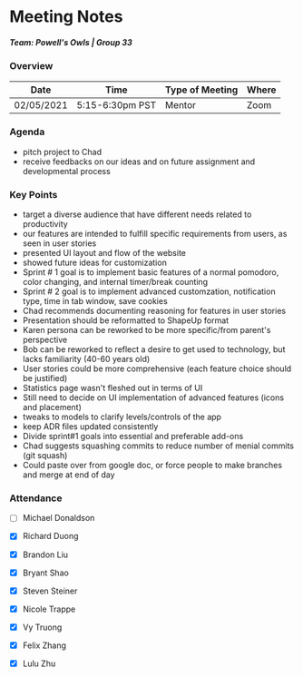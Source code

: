 # Meeting Notes
##### Team: Powell's Owls | Group 33

### Overview
| Date       | Time            | Type of Meeting   | Where   |
| ---------- | --------------- | ----------------- | ------- |
| 02/05/2021 | 5:15-6:30pm PST | Mentor            | Zoom    |


### Agenda
- pitch project to Chad
- receive feedbacks on our ideas and on future assignment and developmental process


### Key Points
- target a diverse audience that have different needs related to productivity
- our features are intended to fulfill specific requirements from users, as seen in user stories
- presented UI layout and flow of the website
- showed future ideas for customization
- Sprint # 1 goal is to implement basic features of a normal pomodoro, color changing, and internal timer/break counting
- Sprint # 2 goal is to implement advanced customzation, notification type, time in tab window, save cookies
- Chad recommends documenting reasoning for features in user stories
- Presentation should be reformatted to ShapeUp format
- Karen persona can be reworked to be more specific/from parent's perspective
- Bob can be reworked to reflect a desire to get used to technology, but lacks familiarity (40-60 years old)
- User stories could be more comprehensive (each feature choice should be justified)
- Statistics page wasn't fleshed out in terms of UI
- Still need to decide on UI implementation of advanced features (icons and placement)
- tweaks to models to clarify levels/controls of the app
- keep ADR files updated consistently
- Divide sprint#1 goals into essential and preferable add-ons
- Chad suggests squashing commits to reduce number of menial commits (git squash)
- Could paste over from google doc, or force people to make branches and merge at end of day

### Attendance
- [ ] Michael Donaldson
- [x] Richard Duong
- [x] Brandon Liu
- [x] Bryant Shao
- [x] Steven Steiner
- [x] Nicole Trappe
- [x] Vy Truong
- [x] Felix Zhang
- [x] Lulu Zhu

